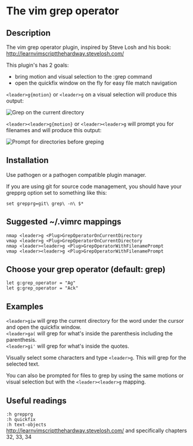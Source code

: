 # The vim grep operator

## Description

The vim grep operator plugin, inspired by Steve Losh and
his book: http://learnvimscriptthehardway.stevelosh.com/

This plugin's has 2 goals:

* bring motion and visual selection to the :grep command
* open the quickfix window on the fly for easy file match navigation

`<leader>g{motion}` or `<leader>g` on a visual selection will produce this output:

![Grep on the current directory](http://i.imgur.com/blQeg2R.png)

`<leader><leader>g{motion}` or `<leader><leader>g` will prompt you for filenames
and will produce this output:

![Prompt for directories before greping](http://i.imgur.com/wjCQhIG.png)

## Installation

Use pathogen or a pathogen compatible plugin manager.

If you are using git for source code management, you should have your grepprg
option set to something like this:

    set grepprg=git\ grep\ -n\ $*

## Suggested ~/.vimrc mappings

    nmap <leader>g <Plug>GrepOperatorOnCurrentDirectory
    vmap <leader>g <Plug>GrepOperatorOnCurrentDirectory
    nmap <leader><leader>g <Plug>GrepOperatorWithFilenamePrompt
    vmap <leader><leader>g <Plug>GrepOperatorWithFilenamePrompt

## Choose your grep operator (default: grep)

    let g:grep_operator = "Ag"
    let g:grep_operator = "Ack"

## Examples

`<leader>giw` will grep the current directory for the word under the cursor and
open the quickfix window.  
`<leader>ga(` will grep for what's inside the parenthesis including the
parenthesis.  
`<leader>gi'` will grep for what's inside the quotes.

Visually select some characters and type `<leader>g`. This will grep for the
selected text.

You can also be prompted for files to grep by using the same motions or visual
selection but with the `<leader><leader>g` mapping.

## Useful readings

`:h grepprg`  
`:h quickfix`  
`:h text-objects`  
http://learnvimscriptthehardway.stevelosh.com/ and specifically chapters 32, 33, 34
